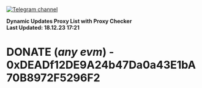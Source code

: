 [![Telegram channel](https://img.shields.io/endpoint?url=https://runkit.io/damiankrawczyk/telegram-badge/branches/master?url=https://t.me/n4z4v0d)](https://t.me/n4z4v0d) 

**Dynamic Updates Proxy List with Proxy Checker**  
**Last Updated: 18.12.23 17:21**

# DONATE (_any evm_) - 0xDEADf12DE9A24b47Da0a43E1bA70B8972F5296F2
